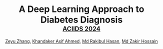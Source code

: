 <div align="center"><h1> A Deep Learning Approach to Diabetes Diagnosis <br><sub><sup><a href="https://aciids.pwr.edu.pl/2024/">ACIIDS 2024</a></sup></sub> </h1>

[Zeyu Zhang](https://steve-zeyu-zhang.github.io), [Khandaker Asif Ahmed](https://scholar.google.com/citations?user=rUJ9DVAAAAAJ&hl=en), [Md Rakibul Hasan](https://staffportal.curtin.edu.au/staff/profile/view/rakibul-hasan-145a1046/), [Md Zakir Hossain](https://sites.google.com/view/zakirh?pli=1)
</div>
